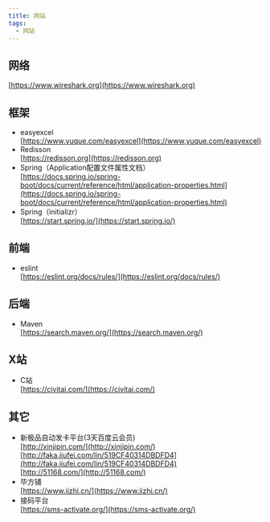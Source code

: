 ```yaml
---
title: 网站
tags:
  - 网站
---
```


## 网络
[https://www.wireshark.org](https://www.wireshark.org)  

## 框架
- easyexcel  
[https://www.yuque.com/easyexcel](https://www.yuque.com/easyexcel)  
- Redisson  
[https://redisson.org](https://redisson.org)
- Spring（Application配置文件属性文档）  
[https://docs.spring.io/spring-boot/docs/current/reference/html/application-properties.html](https://docs.spring.io/spring-boot/docs/current/reference/html/application-properties.html)  
- Spring（initializr）  
[https://start.spring.io/](https://start.spring.io/)  

## 前端
- eslint  
[https://eslint.org/docs/rules/](https://eslint.org/docs/rules/)  

## 后端
- Maven  
[https://search.maven.org/](https://search.maven.org/)

## X站
- C站  
[https://civitai.com/](https://civitai.com/)  

## 其它
- 新极品自动发卡平台(3天百度云会员)  
[http://xinjipin.com/](http://xinjipin.com/)  
[http://faka.jiufei.com/lin/519CF40314DBDFD4](http://faka.jiufei.com/lin/519CF40314DBDFD4)  
[http://51168.com/](http://51168.com/)  
- 毕方铺    
[https://www.iizhi.cn/](https://www.iizhi.cn/)  
- 接码平台  
[https://sms-activate.org/](https://sms-activate.org/)  

